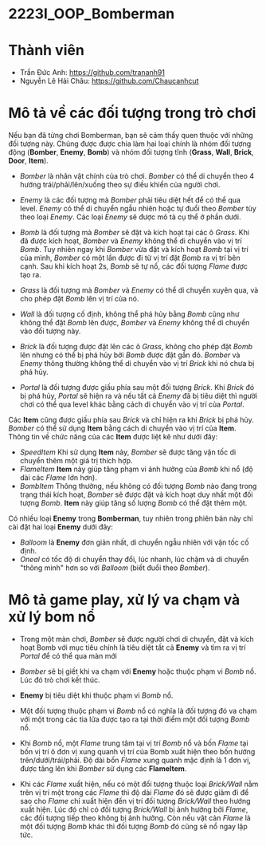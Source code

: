 # 2223I_OOP_Bomberman

# Thành viên
* Trần Đức Anh: https://github.com/trananh91
* Nguyễn Lê Hải Châu: https://github.com/Chaucanhcut

# Mô tả về các đối tượng trong trò chơi
Nếu bạn đã từng chơi Bomberman, bạn sẽ cảm thấy quen thuộc với những đối tượng này. Chúng được được chia làm hai loại chính là nhóm đối tượng động (__Bomber__, __Enemy__, __Bomb__) và nhóm đối tượng tĩnh (__Grass__, __Wall__, __Brick__, __Door__, __Item__).

 * _Bomber_ là nhân vật chính của trò chơi. _Bomber_ có thể di chuyển theo 4 hướng trái/phải/lên/xuống theo sự điều khiển của người chơi.

 * _Enemy_ là các đối tượng mà _Bomber_ phải tiêu diệt hết để có thể qua level. _Enemy_ có thể di chuyển ngẫu nhiên hoặc tự đuổi theo _Bomber_ tùy theo loại _Enemy_. Các loại _Enemy_ sẽ được mô tả cụ thể ở phần dưới.

 * _Bomb_ là đối tượng mà _Bomber_ sẽ đặt và kích hoạt tại các ô _Grass_. Khi đã được kích hoạt, _Bomber_ và _Enemy_ không thể di chuyển vào vị trí _Bomb_. Tuy nhiên ngay khi _Bomber_ vừa đặt và kích hoạt _Bomb_ tại vị trí của mình, _Bomber_ có một lần được đi từ vị trí đặt _Bomb_ ra vị trí bên cạnh. Sau khi kích hoạt 2s, _Bomb_ sẽ tự nổ, các đối tượng _Flame_ được tạo ra.

 * _Grass_ là đối tượng mà _Bomber_ và _Enemy_ có thể di chuyển xuyên qua, và cho phép đặt _Bomb_ lên vị trí của nó.

 * _Wall_ là đối tượng cố định, không thể phá hủy bằng _Bomb_ cũng như không thể đặt _Bomb_ lên được, _Bomber_ và _Enemy_ không thể di chuyển vào đối tượng này.

 * _Brick_ là đối tượng được đặt lên các ô _Grass_, không cho phép đặt _Bomb_ lên nhưng có thể bị phá hủy bởi _Bomb_ được đặt gần đó. _Bomber_ và _Enemy_ thông thường không thể di chuyển vào vị trí _Brick_ khi nó chưa bị phá hủy.

 * _Portal_ là đối tượng được giấu phía sau một đối tượng _Brick_. Khi _Brick_ đó bị phá hủy, _Portal_ sẽ hiện ra và nếu tất cả _Enemy_ đã bị tiêu diệt thì người chơi có thể qua level khác bằng cách di chuyển vào vị trí của _Portal_.

Các __Item__ cũng được giấu phía sau _Brick_ và chỉ hiện ra khi _Brick_ bị phá hủy. _Bomber_ có thể sử dụng __Item__ bằng cách di chuyển vào vị trí của __Item__. Thông tin về chức năng của các __Item__ được liệt kê như dưới đây:

 * _SpeedItem_ Khi sử dụng __Item__ này, _Bomber_ sẽ được tăng vận tốc di chuyển thêm một giá trị thích hợp.
 * _FlameItem_ __Item__ này giúp tăng phạm vi ảnh hưởng của _Bomb_ khi nổ (độ dài các _Flame_ lớn hơn).
 * _BombItem_ Thông thường, nếu không có đối tượng _Bomb_ nào đang trong trạng thái kích hoạt, _Bomber_ sẽ được đặt và kích hoạt duy nhất một đối tượng _Bomb_. __Item__ này giúp tăng số lượng _Bomb_ có thể đặt thêm một.

Có nhiều loại __Enemy__ trong __Bomberman__, tuy nhiên trong phiên bản này chỉ cài đặt hai loại __Enemy__ dưới đây:

 * _Balloom_ là __Enemy__ đơn giản nhất, di chuyển ngẫu nhiên với vận tốc cố định.
 * _Oneal_ có tốc độ di chuyển thay đổi, lúc nhanh, lúc chậm và di chuyển "thông minh" hơn so với _Balloom_ (biết đuổi theo _Bomber_).
 
# Mô tả game play, xử lý va chạm và xử lý bom nổ
 * Trong một màn chơi, _Bomber_ sẽ được người chơi di chuyển, đặt và kích hoạt Bomb với mục tiêu chính là tiêu diệt tất cả __Enemy__ và tìm ra vị trí _Portal_ để có thể qua màn mới

 * _Bomber_ sẽ bị giết khi va chạm với __Enemy__ hoặc thuộc phạm vi _Bomb_ nổ. Lúc đó trò chơi kết thúc.

 * __Enemy__ bị tiêu diệt khi thuộc phạm vi _Bomb_ nổ.

 * Một đối tượng thuộc phạm vi _Bomb_ nổ có nghĩa là đối tượng đó va chạm với một trong các tia lửa được tạo ra tại thời điểm một đối tượng _Bomb_ nổ.

 * Khi _Bomb_ nổ, một _Flame_ trung tâm tại vị trí _Bomb_ nổ và bốn _Flame_ tại bốn vị trí ô đơn vị xung quanh vị trí của Bomb xuất hiện theo bốn hướng trên/dưới/trái/phải. Độ dài bốn _Flame_ xung quanh mặc định là 1 đơn vị, được tăng lên khi _Bomber_ sử dụng các __FlameItem__.

 * Khi các _Flame_ xuất hiện, nếu có một đối tượng thuộc loại _Brick/Wall_ nằm trên vị trí một trong các _Flame_ thì độ dài _Flame_ đó sẽ được giảm đi để sao cho _Flame_ chỉ xuất hiện đến vị trí đối tượng _Brick/Wall_ theo hướng xuất hiện. Lúc đó chỉ có đối tượng _Brick/Wall_ bị ảnh hưởng bởi _Flame_, các đối tượng tiếp theo không bị ảnh hưởng. Còn nếu vật cản _Flame_ là một đối tượng _Bomb_ khác thì đối tượng _Bomb_ đó cũng sẽ nổ ngay lập tức.
